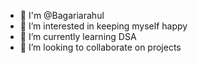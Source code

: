 - 👋 I'm @Bagariarahul
- 👀 I’m interested in keeping myself happy 
- 🌱 I’m currently learning DSA
- 💞️ I’m looking to collaborate on projects

<!---
bagariarahul/bagariarahul is a ✨ special ✨ repository because its `README.md` (this file) appears on your GitHub profile.
You can click the Preview link to take a look at your changes.
--->
